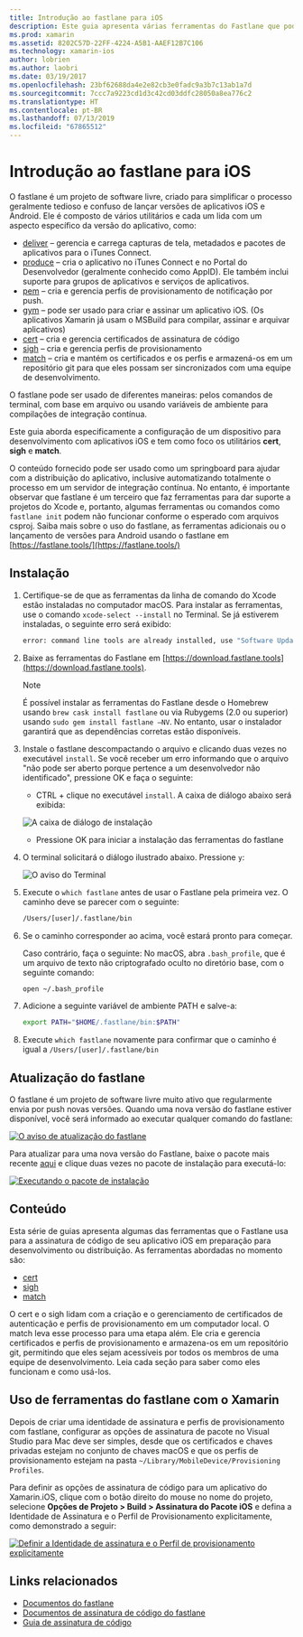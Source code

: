 ```yaml
---
title: Introdução ao fastlane para iOS
description: Este guia apresenta várias ferramentas do Fastlane que podem ser usadas para assinatura de código de aplicativos do iOS Ele descreve como atualizar, instalar e usar as ferramentas do fastlane.
ms.prod: xamarin
ms.assetid: 8202C57D-22FF-4224-A5B1-AAEF12B7C106
ms.technology: xamarin-ios
author: lobrien
ms.author: laobri
ms.date: 03/19/2017
ms.openlocfilehash: 23bf62688da4e2e82cb3e0fadc9a3b7c13ab1a7d
ms.sourcegitcommit: 7ccc7a9223cd1d3c42cd03ddfc28050a8ea776c2
ms.translationtype: HT
ms.contentlocale: pt-BR
ms.lasthandoff: 07/13/2019
ms.locfileid: "67865512"
---
```

# <a name="introduction-to-fastlane-for-ios"></a>Introdução ao fastlane para iOS

O fastlane é um projeto de software livre, criado para simplificar o processo geralmente tedioso e confuso de lançar versões de aplicativos iOS e Android. Ele é composto de vários utilitários e cada um lida com um aspecto específico da versão do aplicativo, como:

- [deliver](https://github.com/fastlane/fastlane/tree/master/deliver#readme) – gerencia e carrega capturas de tela, metadados e pacotes de aplicativos para o iTunes Connect.
- [produce](https://github.com/fastlane/fastlane/tree/master/produce#readme) – cria o aplicativo no iTunes Connect e no Portal do Desenvolvedor (geralmente conhecido como AppID). Ele também inclui suporte para grupos de aplicativos e serviços de aplicativos.
- [pem](https://github.com/fastlane/fastlane/tree/master/pem#readme) – cria e gerencia perfis de provisionamento de notificação por push.
- [gym](https://github.com/fastlane/fastlane/tree/master/gym#readme) – pode ser usado para criar e assinar um aplicativo iOS. (Os aplicativos Xamarin já usam o MSBuild para compilar, assinar e arquivar aplicativos)
- [cert](https://github.com/fastlane/fastlane/tree/master/cert#readme) – cria e gerencia certificados de assinatura de código 
- [sigh](https://github.com/fastlane/fastlane/tree/master/sigh#readme) – cria e gerencia perfis de provisionamento
- [match](https://github.com/fastlane/fastlane/tree/master/match#readme) – cria e mantém os certificados e os perfis e armazená-os em um repositório git para que eles possam ser sincronizados com uma equipe de desenvolvimento.

O fastlane pode ser usado de diferentes maneiras: pelos comandos de terminal, com base em arquivo ou usando variáveis de ambiente para compilações de integração contínua. 

Este guia aborda especificamente a configuração de um dispositivo para desenvolvimento com aplicativos iOS e tem como foco os utilitários **cert**, **sigh** e **match**. 

O conteúdo fornecido pode ser usado como um springboard para ajudar com a distribuição do aplicativo, inclusive automatizando totalmente o processo em um servidor de integração contínua. No entanto, é importante observar que fastlane é um terceiro que faz ferramentas para dar suporte a projetos do Xcode e, portanto, algumas ferramentas ou comandos como `fastlane init` podem não funcionar conforme o esperado com arquivos csproj. Saiba mais sobre o uso do fastlane, as ferramentas adicionais ou o lançamento de versões para Android usando o fastlane em [https://fastlane.tools/](https://fastlane.tools/)

<a name="Installation" />

## <a name="installation"></a>Instalação

1. Certifique-se de que as ferramentas da linha de comando do Xcode estão instaladas no computador macOS. Para instalar as ferramentas, use o comando `xcode-select --install` no Terminal. Se já estiverem instaladas, o seguinte erro será exibido:

    ```bash
    error: command line tools are already installed, use "Software Update" to install updates
    ```

2. Baixe as ferramentas do Fastlane em [https://download.fastlane.tools](https://download.fastlane.tools). 

    > [!NOTE]
    > É possível instalar as ferramentas do Fastlane desde o Homebrew usando `brew cask install fastlane` ou via Rubygems (2.0 ou superior) usando `sudo gem install fastlane –NV`. No entanto, usar o instalador garantirá que as dependências corretas estão disponíveis. 

3. Instale o fastlane descompactando o arquivo e clicando duas vezes no executável `install`. Se você receber um erro informando que o arquivo "não pode ser aberto porque pertence a um desenvolvedor não identificado", pressione OK e faça o seguinte:
    - CTRL + clique no executável `install`. A caixa de diálogo abaixo será exibida:

     ![](images/fastlane-image12.png "A caixa de diálogo de instalação")

    - Pressione OK para iniciar a instalação das ferramentas do fastlane

4. O terminal solicitará o diálogo ilustrado abaixo. Pressione `y`:

   ![](images/fastlane-image13.png "O aviso do Terminal")

5. Execute o `which fastlane` antes de usar o Fastlane pela primeira vez. O caminho deve se parecer com o seguinte: 

    ```bash
    /Users/[user]/.fastlane/bin
    ```

6. Se o caminho corresponder ao acima, você estará pronto para começar.

     Caso contrário, faça o seguinte:  No macOS, abra `.bash_profile`, que é um arquivo de texto não criptografado oculto no diretório base, com o seguinte comando:

    ```bash
    open ~/.bash_profile
    ```

7. Adicione a seguinte variável de ambiente PATH e salve-a: 

    ```bash
    export PATH="$HOME/.fastlane/bin:$PATH"
    ```

8.  Execute `which fastlane` novamente para confirmar que o caminho é igual a `/Users/[user]/.fastlane/bin`


## <a name="updating-fastlane"></a>Atualização do fastlane

O fastlane é um projeto de software livre muito ativo que regularmente envia por push novas versões. Quando uma nova versão do fastlane estiver disponível, você será informado ao executar qualquer comando do fastlane:

[![](images/fastlane-image0.png "O aviso de atualização do fastlane")](images/fastlane-image0.png#lightbox)


Para atualizar para uma nova versão do Fastlane, baixe o pacote mais recente [aqui](https://download.fastlane.tools) e clique duas vezes no pacote de instalação para executá-lo:

[![](images/fastlane-image0a.png "Executando o pacote de instalação")](images/fastlane-image0a.png#lightbox)


## <a name="contents"></a>Conteúdo

Esta série de guias apresenta algumas das ferramentas que o Fastlane usa para a assinatura de código de seu aplicativo iOS em preparação para desenvolvimento ou distribuição. As ferramentas abordadas no momento são:

- [cert](~/ios/deploy-test/provisioning/fastlane/cert.md)
- [sigh](~/ios/deploy-test/provisioning/fastlane/sigh.md)
- [match](~/ios/deploy-test/provisioning/fastlane/match.md)

O cert e o sigh lidam com a criação e o gerenciamento de certificados de autenticação e perfis de provisionamento em um computador local. O match leva esse processo para uma etapa além. Ele cria e gerencia certificados e perfis de provisionamento e armazena-os em um repositório git, permitindo que eles sejam acessíveis por todos os membros de uma equipe de desenvolvimento. Leia cada seção para saber como eles funcionam e como usá-los.

## <a name="using-fastlane-tools-with-xamarin"></a>Uso de ferramentas do fastlane com o Xamarin

Depois de criar uma identidade de assinatura e perfis de provisionamento com fastlane, configurar as opções de assinatura de pacote no Visual Studio para Mac deve ser simples, desde que os certificados e chaves privadas estejam no conjunto de chaves macOS e que os perfis de provisionamento estejam na pasta `~/Library/MobileDevice/Provisioning Profiles`.

Para definir as opções de assinatura de código para um aplicativo do Xamarin.iOS, clique com o botão direito do mouse no nome do projeto, selecione **Opções de Projeto > Build > Assinatura do Pacote iOS** e defina a Identidade de Assinatura e o Perfil de Provisionamento explicitamente, como demonstrado a seguir:

[![](images/fastlane-image11.png "Definir a Identidade de assinatura e o Perfil de provisionamento explicitamente")](images/fastlane-image11.png#lightbox)

## <a name="related-links"></a>Links relacionados

- [Documentos do fastlane](https://fastlane.tools/)
- [Documentos de assinatura de código do fastlane](https://docs.fastlane.tools/codesigning/getting-started/)
- [Guia de assinatura de código](https://codesigning.guide/)

